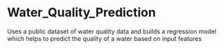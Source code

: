 # Water_Quality_Prediction
Uses a public dataset of water quality data and builds a regression model which helps to predict the quality of a water based on input features
